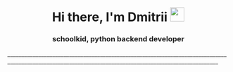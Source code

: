 <h1 align="center">Hi there, I'm Dmitrii <img src="https://github.com/blackcater/blackcater/raw/main/images/Hi.gif" height="32"/></h1>
<h3 align="center"> schoolkid, python backend developer</h3>
_________________________________________________________________________________________________________________________________________________________
